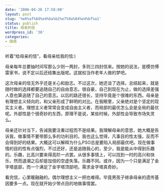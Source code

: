 ```yaml
---
date: '2006-04-26 17:58:00'
layout: post
slug: '%e6%af%8d%e4%ba%b2%e7%9a%84%e4%bf%a1'
status: publish
title: 母亲的信
wordpress_id: '30'
categories:
- 随感
---
```


听着“给母亲的信”，看母亲给我的信:)


母亲每年总要抽时间写那么少则一两封，多则三四封信来。按她的说法，是模仿傅雷家书，说不定以后还结集出版呢。这就权当作老年人做的梦吧。


这次母亲的信无外乎还是关心和励志。不过这次，她还谈了选择。总结起来，就是随时做的选择都要追随自己的自由意志。很自豪，自己到现在为止，做的选择差强人意也算追随了自己的意志。以后的路还很长，坚持毕竟是个很难的东西。母亲是有理想主义倾向的，和父亲形成了鲜明的对比。在我眼里，父亲绝对是个坚定的现实主义者。理想主义者常常会变成自由主义者，而局部的最优怎么会是全局的最优呢。外部性是个很奇妙的东西，原理不是说，某些时候，外部性会导致市场失灵么。


母亲还针对当下，告诫我要注重过程而不是结果。我理解母亲的意思，她大概是告诉我，做事情不要带那么多的功利目的。我也这么觉得，凡事目的性太强，反而不会得到好的结果。大概这可以解释为什么PSO总是要陷入局部最优吧。现在做事情的目的性有点强烈，不过还好，还是追随我心的，至少，我是能从中得到乐趣的。乐趣，比高兴要来得高阶一点罢。从很多事情上，可以找到一时的高兴和快乐，然而退潮之后却是加倍的空虚失落。乐趣不同。或许，因为一个只是满足了金字塔底部，而一个满足了金字塔顶部吧。需求金字塔真奇妙。


看完信，心里暖融融的。偶尔理想主义一把也难得。毕竟男孩子继承母亲的遗传基因要多一点。现在就开始少带点目的地做事情罢。
